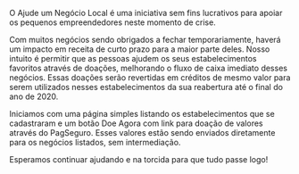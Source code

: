 O Ajude um Negócio Local é uma iniciativa sem fins lucrativos para apoiar os pequenos empreendedores neste momento de crise.

Com muitos negócios sendo obrigados a fechar temporariamente, haverá um impacto em receita de curto prazo para a maior parte deles. Nosso intuito é permitir que as pessoas ajudem os seus estabelecimentos favoritos através de doações, melhorando o fluxo de caixa imediato desses negócios. Essas doações serão revertidas em créditos de mesmo valor para serem utilizados nesses estabelecimentos da sua reabertura até o final do ano de 2020.

Iniciamos com uma página simples listando os estabelecimentos que se cadastraram e um botão Doe Agora com link para doação de valores através do PagSeguro. Esses valores estão sendo enviados diretamente para os negócios listados, sem intermediação.

Esperamos continuar ajudando e na torcida para que tudo passe logo!